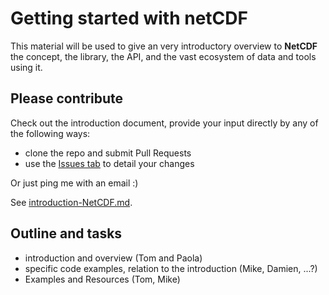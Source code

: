 # Getting started with netCDF

This material will be used to give an very introductory overview to **NetCDF** the concept, the library, the API, and the vast ecosystem of data and tools using it. 

## Please contribute

Check out the introduction document, provide your input directly by any of the following ways: 

* clone the repo and submit Pull Requests
* use the [Issues tab](https://github.com/DataScienceHobart/2017-01-31-resbaztas-netcdf/issues) to detail your changes

Or just ping me with an email :)

See [introduction-NetCDF.md](introduction-NetCDF.md). 

## Outline and tasks 

* introduction and overview (Tom and Paola)
* specific code examples, relation to the introduction (Mike, Damien, ...?)
* Examples and Resources (Tom, Mike)
